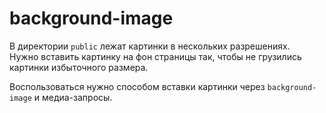 # background-image

В директории `public` лежат картинки в нескольких разрешениях.<br>
Нужно вставить картинку на фон страницы так, чтобы не грузились картинки избыточного размера.<br>

Воспользоваться нужно способом вставки картинки через `background-image` и медиа-запросы.

